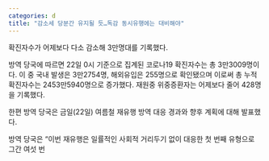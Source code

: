 ```yaml
---
categories: d
title: "감소세 당분간 유지될 듯…독감 동시유행에는 대비해야"
---
```

확진자수가 어제보다 다소 감소해 3만명대를 기록했다.

방역 당국에 따르면 22일 0시 기준으로 집계된 코로나19 확진자수는 총 3만3009명이다. 이 중 국내 발생은 3만2754명, 해외유입은 255명으로 확인됐으며 이로써 총 누적확진자수는 2453만5940명으로 증가했다. 재원중 위중증환자는 어제보다 줄어 428명을 기록했다.

한편 방역 당국은 금일(22일) 여름철 재유행 방역 대응 경과와 향후 계획에 대해 발표했다.

방역 당국은 &ldquo;이번 재유행은 일률적인 사회적 거리두기 없이 대응한 첫 번째 유형으로 그간 여섯 번